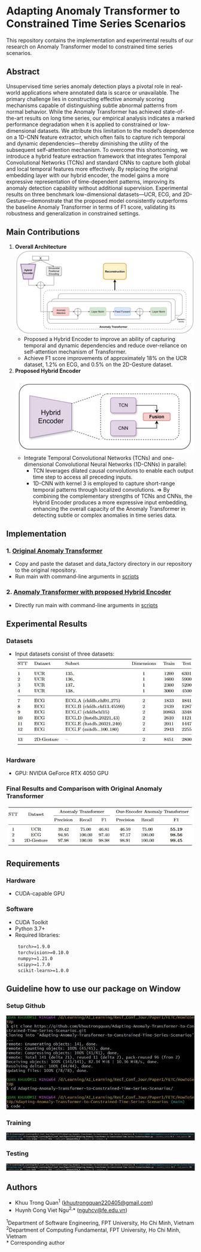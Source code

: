 # Adapting Anomaly Transformer to Constrained Time Series Scenarios

This repository contains the implementation and experimental results of our research on Anomaly Transformer model to constrained time series scenarios.

## Abstract
Unsupervised time series anomaly detection plays a pivotal role in real-world applications where annotated data is scarce or unavailable. The primary challenge lies in constructing effective anomaly scoring mechanisms capable of distinguishing subtle abnormal patterns from normal behavior. While the Anomaly Transformer has achieved state-of-the-art results on long time series, our empirical analysis indicates a marked performance degradation when it is applied to constrained or low-dimensional datasets. We attribute this limitation to the model’s dependence on a 1D-CNN feature extractor, which often fails to capture rich temporal and dynamic dependencies—thereby diminishing the utility of the subsequent self-attention mechanism. To overcome this shortcoming, we introduce a hybrid feature extraction framework that integrates Temporal Convolutional Networks (TCNs) and standard CNNs to capture both global and local temporal features more effectively. By replacing the original embedding layer with our hybrid encoder, the model gains a more expressive representation of time-dependent patterns, improving its anomaly detection capability without additional supervision. Experimental results on three benchmark low-dimensional datasets—UCR, ECG, and 2D-Gesture—demonstrate that the proposed model consistently outperforms the baseline Anomaly Transformer in terms of F1 score, validating its robustness and generalization in constrained settings.

## Main Contributions

1. **Overall Architecture** 
   <br/>![Proposed Anomaly Transformer model](images/ProposedAnomalyTransformer.jpg)
   - Proposed a Hybrid Encoder to improve an ability of capturing temporal and dynamic dependencies and reduce over-reliance on self-attention mechanism of Transformer.
   - Achieve F1 score improvements of approximately 18% on the UCR dataset, 1.2% on ECG, and 0.5% on the 2D-Gesture dataset.
2. **Proposed Hybrid Encoder**  
   <br/>![Hybrid Encoder](images/HybridEncoder.jpg)
   - Integrate Temporal Convolutional Networks (TCNs) and one-dimensional Convolutional Neural Networks (1D-CNNs) in parallel:
      + TCN leverages dilated causal convolutions to enable each output time step to access all preceding inputs.
      + 1D-CNN with kernel 3 is employed to capture short-range temporal patterns through localized convolutions.
   ⇒ By combining the complementary strengths of TCNs and CNNs, the Hybrid Encoder produces a more expressive input embedding, enhancing the overall capacity of the Anomaly Transformer in detecting subtle or complex anomalies in time series data.

## Implementation

### 1. [Original Anomaly Transformer](https://github.com/thuml/Anomaly-Transformer)
- Copy and paste the dataset and data_factory directory in our repository to the original repository.
- Run main with command-line arguments in [scripts](scripts)

### 2. [Anomaly Transformer with proposed Hybrid Encoder](https://github.com/khuutrongquan/Adapting-Anomaly-Transformer-to-Constrained-Time-Series-Scenarios)
- Directly run main with command-line arguments in [scripts](scripts)

## Experimental Results

### Datasets
- Input datasets consist of three datasets:  <br/>
![Table of Detailed datasets](images/TableOfDetailedDatasets.jpg)

### Hardware
- GPU: NVIDIA GeForce RTX 4050 GPU

### Final Results and Comparison with Original Anomaly Transformer
![Final Results](images/FinalResults.jpg)

## Requirements

### Hardware
- CUDA-capable GPU

### Software
- CUDA Toolkit
- Python 3.7+
- Required libraries:
  ```
   torch>=1.9.0
   torchvision>=0.10.0
   numpy>=1.21.0
   scipy>=1.7.0
   scikit-learn>=1.0.0
  ```


## Guideline how to use our package on Window
### Setup Github
![Setup Github](images/SetupGithub.jpg)
### Training
![Training](images/Training.jpg)
### Testing
![Testing](images/Testing.jpg)

## Authors

- Khuu Trong Quan<sup>1</sup> (khuutrongquan220405@gmail.com)
- Huynh Cong Viet Ngu<sup>2,</sup>* (nguhcv@fe.edu.vn)

<sup>1</sup>Department of Software Engineering, FPT University, Ho Chi Minh, Vietnam  
<sup>2</sup>Department of Computing Fundamental, FPT University, Ho Chi Minh, Vietnam  
\* Corresponding author


